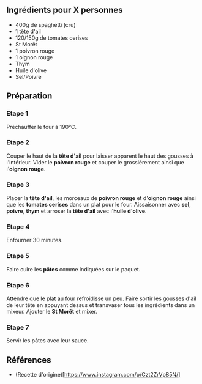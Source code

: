 ## Ingrédients pour X personnes

- 400g de spaghetti (cru)
- 1 tête d'ail
- 120/150g de tomates cerises
- St Morêt
- 1 poivron rouge
- 1 oignon rouge
- Thym
- Huile d'olive
- Sel/Poivre

## Préparation

### Etape 1

Préchauffer le four à 190°C.

### Etape 2

Couper le haut de la **tête d'ail** pour laisser apparent le haut des gousses à l'intérieur. Vider le **poivron rouge** et couper le grossièrement ainsi que l'**oignon rouge**.

### Etape 3

Placer la **tête d'ail**, les morceaux de **poivron rouge** et d'**oignon rouge** ainsi que les **tomates cerises** dans un plat pour le four. Aissaisonner avec **sel**, **poivre**, **thym** et arroser la **tête d'ail** avec l'**huile d'olive**.

### Etape 4

Enfourner 30 minutes.

### Etape 5

Faire cuire les **pâtes** comme indiquées sur le paquet.

### Etape 6
Attendre que le plat au four refroidisse un peu. Faire sortir les gousses d'ail de leur tête en appuyant dessus et transvaser tous les ingrédients dans un mixeur. Ajouter le **St Morêt** et mixer.

### Etape 7

Servir les pâtes avec leur sauce.

## Références

- (Recette d'origine)[https://www.instagram.com/p/Czt2ZrVp85N/]
